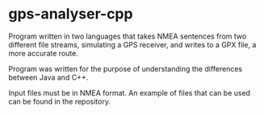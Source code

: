 gps-analyser-cpp
================

Program written in two languages that takes NMEA sentences from two different file streams, simulating a GPS receiver, and writes to a GPX file, a more accurate route.

Program was written for the purpose of understanding the differences between Java and C++.

Input files must be in NMEA format. An example of files that can be used can be found in the repository.
